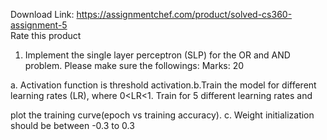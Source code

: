 Download Link: https://assignmentchef.com/product/solved-cs360-assignment-5
<br>
<span class="kksr-muted">Rate this product</span>

1. Implement the single layer perceptron (SLP) for the OR and AND problem. Please make sure the followings: ​Marks: 20

a. Activation function is threshold activation.b.Train the model for different learning rates (LR), where 0&lt;LR&lt;1. Train for 5 different learning rates and

plot the training curve(epoch vs training accuracy). c. Weight initialization should be between -0.3 to 0.3